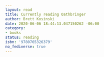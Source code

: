 ```yaml
---
layout: read
title: Currently reading Oathbringer
author: Brett Kosinski
date: 2020-06-06 18:44:13.047150262 -06:00
category:
- books
status: reading
isbn: '9780765326379'
no_fediverse: true
---
```

